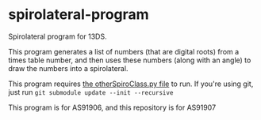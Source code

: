 # spirolateral-program
Spirolateral program for 13DS.

This program generates a list of numbers (that are digital roots) from a times table number, and then uses these numbers (along with an angle) to draw the numbers into a spirolateral.

This program requires [the otherSpiroClass.py file](https://github.com/LachlanPaulsen/DSpirolateral/blob/master/otherSpiroClass.py) to run. If you're using git, just run `git submodule update --init --recursive`

This program is for AS91906, and this repository is for AS91907
